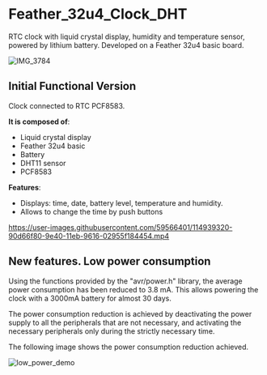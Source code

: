 # Feather_32u4_Clock_DHT
 RTC clock with liquid crystal display, humidity and temperature sensor, powered by lithium battery. Developed on a Feather 32u4 basic board.

![IMG_3784](https://user-images.githubusercontent.com/59566401/114938077-f3c70700-9e3e-11eb-80e3-961b13e4c4c4.jpeg)


## Initial Functional Version

Clock connected to RTC PCF8583.

__It is composed of__:

- Liquid crystal display
- Feather 32u4 basic
- Battery
- DHT11 sensor
- PCF8583

__Features__:

- Displays: time, date, battery level, temperature and humidity.
- Allows to change the time by push buttons



https://user-images.githubusercontent.com/59566401/114939320-90d66f80-9e40-11eb-9616-02955f184454.mp4


## New features. Low power consumption

Using the functions provided by the "avr/power.h" library, the average power consumption has been reduced to 3.8 mA. This allows powering the clock with a 3000mA battery for almost 30 days.

The power consumption reduction is achieved by deactivating the power supply to all the peripherals that are not necessary, and activating the necessary peripherals only during the strictly necessary time.

The following image shows the power consumption reduction achieved.

![low_power_demo](https://user-images.githubusercontent.com/59566401/115783289-f84e6b00-a3bc-11eb-9a0d-353087dca6e8.jpeg)

